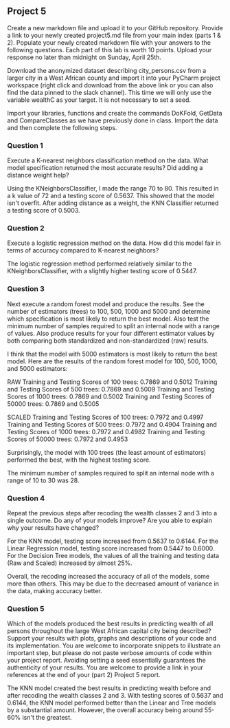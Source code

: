 ## Project 5
Create a new markdown file and upload it to your GitHub repository. Provide a link to your newly created project5.md file from your main index (parts 1 & 2).
Populate your newly created markdown file with your answers to the following questions. Each part of this lab is worth 10 points.
Upload your response no later than midnight on Sunday, April 25th.


Download the anonymized dataset describing city_persons.csv from a larger city in a West African county and import it into your PyCharm project workspace
(right click and download from the above link or you can also find the data pinned to the slack channel). This time we will only use the variable wealthC as your target.
It is not necessary to set a seed.


Import your libraries, functions and create the commands DoKFold, GetData and CompareClasses as we have previously done in class.
Import the data and then complete the following steps.


### Question 1

Execute a K-nearest neighbors classification method on the data. What model specification returned the most accurate results? Did adding a distance weight help?

Using the KNeighborsClassifier, I made the range 70 to 80. This resulted in a k value of 72 and a testing score of 0.5637. This showed that the model isn't overfit. After adding distance as a weight, the KNN Classifier returned a testing score of 0.5003.

### Question 2
Execute a logistic regression method on the data. How did this model fair in terms of accuracy compared to K-nearest neighbors?

The logistic regression method performed relatively similar to the KNeighborsClassifier, with a slightly higher testing score of 0.5447.

### Question 3
Next execute a random forest model and produce the results. See the number of estimators (trees) to 100, 500, 1000 and 5000 and determine which specification is most likely to return the best model. Also test the minimum number of samples required to split an internal node with a range of values. Also produce results for your four different estimator values by both comparing both standardized and non-standardized (raw) results.

I think that the model with 5000 estimators is most likely to return the best model.
Here are the results of the random forest model for 100, 500, 1000, and 5000 estimators:

RAW
Training and Testing Scores of 100 trees: 0.7869 and 0.5012
Training and Testing Scores of 500 trees: 0.7869 and 0.5009
Training and Testing Scores of 1000 trees: 0.7869 and 0.5002
Training and Testing Scores of 50000 trees: 0.7869 and 0.5005

SCALED
Training and Testing Scores of 100 trees: 0.7972 and 0.4997
Training and Testing Scores of 500 trees: 0.7972 and 0.4904
Training and Testing Scores of 1000 trees: 0.7972 and 0.4982
Training and Testing Scores of 50000 trees: 0.7972 and 0.4953

Surprisingly, the model with 100 trees (the least amount of estimators) performed the best, with the highest testing score.

The minimum number of samples required to split an internal node with a range of 10 to 30 was 28.

### Question 4
Repeat the previous steps after recoding the wealth classes 2 and 3 into a single outcome. Do any of your models improve? Are you able to explain why your results have changed?

For the KNN model, testing score increased from 0.5637 to 0.6144.
For the Linear Regression model, testing score increased from 0.5447 to 0.6000.
For the Decision Tree models, the values of all the training and testing data (Raw and Scaled) increased by almost 25%.

Overall, the recoding increased the accuracy of all of the models, some more than others. This may be due to the decreased amount of variance in the data, making accuracy better.

### Question 5

Which of the models produced the best results in predicting wealth of all persons throughout the large West African capital city being described? Support your results with plots, graphs and descriptions of your code and its implementation. You are welcome to incorporate snippets to illustrate an important step, but please do not paste verbose amounts of code within your project report. Avoiding setting a seed essentially guarantees the authenticity of your results. You are welcome to provide a link in your references at the end of your (part 2) Project 5 report.

The KNN model created the best results in predicting wealth before and after recoding the wealth classes 2 and 3. With testing scores of 0.5637 and 0.6144, the KNN model performed better than the Linear and Tree models by a substantial amount. However, the overall accuracy being around 55-60% isn't the greatest.

